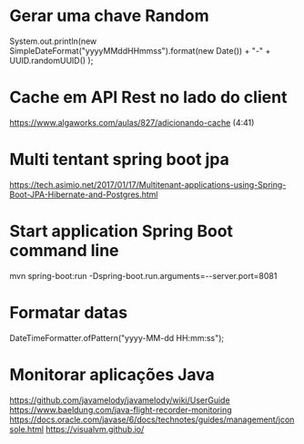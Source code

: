 # Gerar uma chave Random
System.out.println(new SimpleDateFormat("yyyyMMddHHmmss").format(new Date()) + "-"  + UUID.randomUUID() );

# Cache em API Rest no lado do client
https://www.algaworks.com/aulas/827/adicionando-cache (4:41)

# Multi tentant spring boot jpa
https://tech.asimio.net/2017/01/17/Multitenant-applications-using-Spring-Boot-JPA-Hibernate-and-Postgres.html


# Start application Spring Boot command line
mvn spring-boot:run -Dspring-boot.run.arguments=--server.port=8081

# Formatar datas
DateTimeFormatter.ofPattern("yyyy-MM-dd HH:mm:ss");

# Monitorar aplicações Java
https://github.com/javamelody/javamelody/wiki/UserGuide
https://www.baeldung.com/java-flight-recorder-monitoring
https://docs.oracle.com/javase/6/docs/technotes/guides/management/jconsole.html
https://visualvm.github.io/